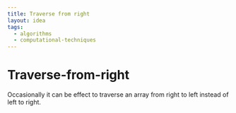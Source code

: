 ```yaml
---
title: Traverse from right
layout: idea
tags:
  - algorithms
  - computational-techniques
---
```


# Traverse-from-right

Occasionally it can be effect to traverse an array from right to left instead of
left to right.

